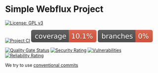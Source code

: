 # Simple Webflux Project

[![License: GPL v3](https://img.shields.io/badge/License-GPLv3-blue.svg)](https://www.gnu.org/licenses/gpl-3.0)

[![Project CI](https://github.com/paulushcgcj/simple-webflux/actions/workflows/ci.yml/badge.svg)](https://github.com/paulushcgcj/simple-webflux/actions/workflows/ci.yml) ![Coverage](.github/badges/jacoco.svg) ![Branches](.github/badges/branches.svg)

[![Quality Gate Status](https://sonarcloud.io/api/project_badges/measure?project=paulushcgcj_simple-webflux&metric=alert_status)](https://sonarcloud.io/summary/new_code?id=paulushcgcj_simple-webflux)
[![Security Rating](https://sonarcloud.io/api/project_badges/measure?project=paulushcgcj_simple-webflux&metric=security_rating)](https://sonarcloud.io/summary/new_code?id=paulushcgcj_simple-webflux)
[![Vulnerabilities](https://sonarcloud.io/api/project_badges/measure?project=paulushcgcj_simple-webflux&metric=vulnerabilities)](https://sonarcloud.io/summary/new_code?id=paulushcgcj_simple-webflux)
[![Reliability Rating](https://sonarcloud.io/api/project_badges/measure?project=paulushcgcj_simple-webflux&metric=reliability_rating)](https://sonarcloud.io/summary/new_code?id=paulushcgcj_simple-webflux)

We try to use [conventional commits](https://www.conventionalcommits.org/en/v1.0.0/)